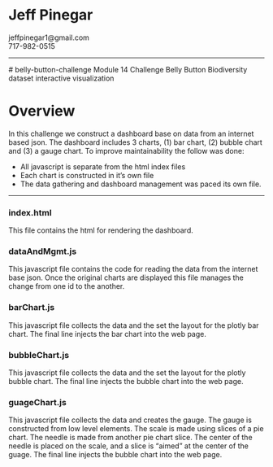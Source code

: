 <h1> Jeff Pinegar </h1>
jeffpinegar1@gmail.com <br>
717-982-0515
<hr>
# belly-button-challenge
Module 14 Challenge  Belly Button Biodiversity dataset interactive visualization


<h1> Overview</h1>
In this challenge we construct a dashboard base on data from an internet based json.  The dashboard includes 3 charts, (1) bar chart, (2) bubble chart and (3) a gauge chart.  To improve maintainability the follow was done:

*	All javascript is separate from the html index files
*	Each chart is constructed in it’s own file
*	The data gathering and dashboard management was paced its own file.
<hr>
<h3>index.html</h3>
This file contains the html for rendering the dashboard.
<h3>dataAndMgmt.js</h3>
This javascript file contains the code for reading the data from the internet base json.  Once the original charts are displayed this file manages the change from one id to the another.
<h3>barChart.js</h3>
This javascript file collects the data and the set the layout for the plotly bar chart.  The final line injects the bar chart into the web page. 
<h3>bubbleChart.js</h3>
This javascript file collects the data and the set the layout for the plotly bubble chart.  The final line injects the bubble chart into the web page. 
<h3>guageChart.js</h3>
This javascript file collects the data and creates the gauge.   The gauge is constructed from low level elements.  The scale is made using slices of a pie chart. The needle is made from another pie chart slice.  The center of the needle is placed on the scale, and a slice is “aimed” at the center of the guage.
The final line injects the bubble chart into the web page. 
